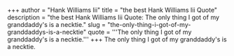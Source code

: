 +++
author = "Hank Williams Iii"
title = "the best Hank Williams Iii Quote"
description = "the best Hank Williams Iii Quote: The only thing I got of my granddaddy's is a necktie."
slug = "the-only-thing-i-got-of-my-granddaddys-is-a-necktie"
quote = '''The only thing I got of my granddaddy's is a necktie.'''
+++
The only thing I got of my granddaddy's is a necktie.
